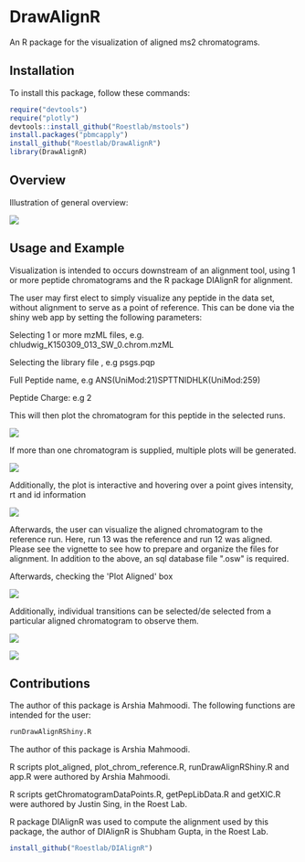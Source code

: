 # DrawAlignR

An R package for the visualization of aligned ms2 chromatograms.

## Installation

To install this package, follow these commands:

``` r
require("devtools")
require("plotly")
devtools::install_github("Roestlab/mstools")
install.packages("pbmcapply")
install_github("Roestlab/DrawAlignR")
library(DrawAlignR)
```

## Overview

Illustration of general overview:

![](./inst/extdata/MAHMOODI_A_A1.PNG)

## Usage and Example

Visualization is intended to occurs downstream of an alignment tool, using 1 or more peptide chromatograms and the R package DIAlignR
for alignment.

The user may first elect to simply visualize any peptide in the data set, without alignment to serve as a point of
reference. This can be done via the shiny web app by setting the following parameters:

Selecting 1 or more mzML files, e.g. chludwig_K150309_013_SW_0.chrom.mzML

Selecting the library file , e.g psgs.pqp

Full Peptide name, e.g ANS(UniMod:21)SPTTNIDHLK(UniMod:259)

Peptide Charge:  e.g 2

This will then plot the chromatogram for this peptide in the selected runs.

![](./inst/extdata/image3.PNG)

If more than one chromatogram is supplied, multiple plots will be generated.

![](./inst/extdata/image2.PNG)

Additionally, the plot is interactive and hovering over a point gives intensity, rt and id information

![](./inst/extdata/image4.PNG)


Afterwards, the user can visualize the aligned chromatogram to the reference run. Here, run 13 was the reference
and run 12 was aligned. Please see the vignette to see how to prepare and organize the files for alignment. In addition to the above,
an sql database file ".osw" is required.

Afterwards, checking the 'Plot Aligned' box

![](./inst/extdata/image5.PNG)

Additionally, individual transitions can be selected/de selected from a particular aligned chromatogram to observe them.

![](./inst/extdata/image7.PNG)

![](./inst/extdata/image8.PNG)

## Contributions

The author of this package is Arshia Mahmoodi. The following functions are intended for the user:

``` r
runDrawAlignRShiny.R
```

The author of this package is Arshia Mahmoodi.

R scripts plot_aligned, plot_chrom_reference.R, runDrawAlignRShiny.R and app.R were authored by Arshia Mahmoodi.

R scripts getChromatogramDataPoints.R, getPepLibData.R and getXIC.R were authored by Justin Sing, in the Roest Lab.

R package DIAlignR was used to compute the alignment used by this package, the author of DIAlignR is Shubham Gupta, in the Roest Lab.

``` r
install_github("Roestlab/DIAlignR")
```
